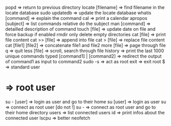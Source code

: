 popd => return to previous directory
locate [filename] => find filename in the locate database
sudo updatedb => update the locate database
whatis [command] => explain the command
cal => print a calendar
apropos [subject] => list commands relative do the subject
man [command] => detailled description of command
touch [file] => update date on file and force backup if enabled
rmdir only delete empty directories
cat [file] => print file content
cat >> [file] => append into file 
cat > [file] => replace file content
cat [file1] [file2] => concatenate file1 and file2
more [file] => page through file
	q => quit
less [file] => scroll, search through file
history => print the last 1000 unique commands typed
[command1] | [command2] => redirect the output of command1 as input to command2
sudo -s => act as root
	exit => exit root
$ => standard user
# => root user
su - [user] => login as user and go to their home
su [user] => login as user
su => connect as root user [do not !]
su - => connect as root user and go to their home directory
users => list connected users
id => print infos about the connected user
lscpu => better neofetch
